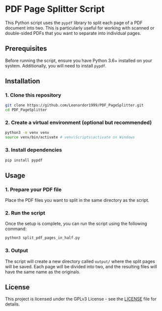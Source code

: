 
# PDF Page Splitter Script

This Python script uses the `pypdf` library to split each page of a PDF document into two. This is particularly useful for working with scanned or double-sided PDFs that you want to separate into individual pages.

## Prerequisites

Before running the script, ensure you have Python 3.6+ installed on your system. Additionally, you will need to install `pypdf`.

## Installation

### 1. Clone this repository

```bash
git clone https://github.com/Leonardor1999/PDF_PageSplitter.git
cd PDF_PageSplitter
```

### 2. Create a virtual environment (optional but recommended)

```bash
python3 -m venv venv
source venv/bin/activate # venv\Scripts\activate on Windows
```

### 3. Install dependencies

```bash
pip install pypdf
```

## Usage

### 1. Prepare your PDF file

Place the PDF files you want to split in the same directory as the script.

### 2. Run the script

Once the setup is complete, you can run the script using the following command:

```bash
python3 split_pdf_pages_in_half.py
```

### 3. Output

The script will create a new directory called `output/` where the split pages will be saved. Each page will be divided into two, and the resulting files will have the same name as the originals.

## License

This project is licensed under the GPLv3 License - see the [LICENSE](LICENSE) file for details.
